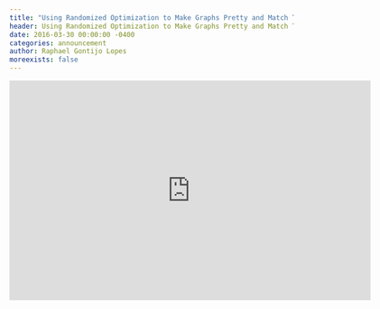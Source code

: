 ```yaml
---
title: "Using Randomized Optimization to Make Graphs Pretty and Match Taxi Drivers with Riders"
header: Using Randomized Optimization to Make Graphs Pretty and Match Taxi Drivers with Riders
date: 2016-03-30 00:00:00 -0400
categories: announcement
author: Raphael Gontijo Lopes
moreexists: false
---
```

<!-- embedded slides should have width="640" height="389" -->
<iframe src="https://docs.google.com/presentation/d/1PECP3K33LWwpAc1IaEfu65kqin_7L17wYY8HocvO14U/embed?start=false&loop=false&delayms=3000" frameborder="0" width="640" height="389" allowfullscreen="true" mozallowfullscreen="true" webkitallowfullscreen="true"></iframe>
